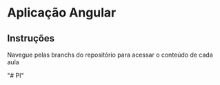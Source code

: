 # Aplicação Angular

## Instruções
Navegue pelas branchs do repositório para acessar o conteúdo de cada aula

"# PI" 
